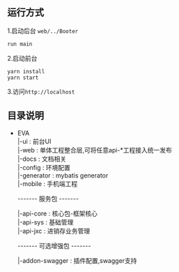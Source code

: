 ## 运行方式
1.启动后台 `web/../Booter`
```java
run main
```
2.启动前台
```
yarn install
yarn start
```
3.访问`http://localhost`

## 目录说明

+ EVA   
    |-ui : 前台UI   
    |-web : 单体工程整合层,可将任意api-*工程接入统一发布   
    |-docs : 文档相关   
    	|-config : 环境配置   
    	|-generator : mybatis generator   
    |-mobile : 手机端工程  

    ------- 服务包 -------

    |-api-core : 核心包-框架核心   
    |-api-sys : 基础管理    
    |-api-jxc : 进销存业务管理   

    ------- 可选增强包 -------

    |-addon-swagger : 插件配置,swagger支持   

    ​